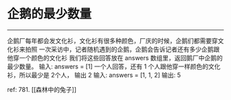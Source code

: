# 企鹅的最少数量

---

企鹅厂每年都会发文化衫，文化衫有很多种颜色，厂庆的时候，企鹅们都需要穿文化衫来拍照
一次采访中，记者随机遇到的企鹅，企鹅会告诉记者还有多少企鹅跟他穿一个颜色的文化衫
我们将这些回答放在 answers 数组里，返回鹅厂中企鹅的最少数量。
输入: answers = [1]
一个人回答，还有 1 个人跟他穿一样颜色的文化衫，所以最少是 2个人，
输出 2
输入: answers = [1, 1, 2]
输出: 5


ref: 781. [[森林中的兔子]]